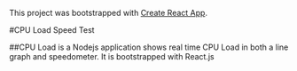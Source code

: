 This project was bootstrapped with [Create React App](https://github.com/facebookincubator/create-react-app).

#CPU Load Speed Test

##CPU Load is a Nodejs application shows real time CPU Load in both a line graph and speedometer.  It is bootstrapped with React.js